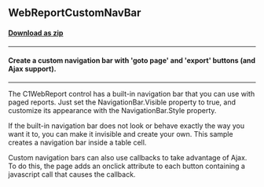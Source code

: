 ## WebReportCustomNavBar 
#### [Download as zip](https://minhaskamal.github.io/DownGit/#/home?url=https://github.com/GrapeCity/ComponentOne-WinForms-Samples/tree/master/NetFramework\Reports\C1WebReport\CS\CustomNavBar2)
____
#### Create a custom navigation bar with 'goto page' and 'export' buttons (and Ajax support).
____
The C1WebReport control has a built-in navigation bar that you can use with paged reports. Just set the NavigationBar.Visible property to true, and customize its appearance with the NavigationBar.Style property. 

If the built-in navigation bar does not look or behave exactly the way you want it to, you can make it invisible and create your own. This sample creates a navigation bar inside a table cell. 

Custom navigation bars can also use callbacks to take advantage of Ajax. To do this, the page adds an onclick attribute to each button containing a javascript call that causes the callback. 

